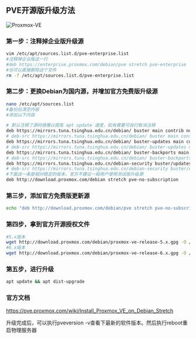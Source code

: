 ## PVE开源版升级方法

![Proxmox-VE](https://pve.proxmox.com/mediawiki/images/thumb/f/f9/Proxmox-VE-5-4-Cluster-Summary.png/600px-Proxmox-VE-5-4-Cluster-Summary.png)

### 第一步：注释掉企业版升级源

```bash
vim /etc/apt/sources.list.d/pve-enterprise.list
#注释掉企业版这一行
#deb https://enterprise.proxmox.com/debian/pve stretch pve-enterprise
#也可以直接删除这个文件
rm -f /etc/apt/sources.list.d/pve-enterprise.list
``` 

### 第二步：更换Debian为国内源，并增加官方免费版升级源

```bash
nano /etc/apt/sources.list
#备份后清空内容
#添加以下内容

# 默认注释了源码镜像以提高 apt update 速度，如有需要可自行取消注释
deb https://mirrors.tuna.tsinghua.edu.cn/debian/ buster main contrib non-free
# deb-src https://mirrors.tuna.tsinghua.edu.cn/debian/ buster main contrib non-free
deb https://mirrors.tuna.tsinghua.edu.cn/debian/ buster-updates main contrib non-free
# deb-src https://mirrors.tuna.tsinghua.edu.cn/debian/ buster-updates main contrib non-free
deb https://mirrors.tuna.tsinghua.edu.cn/debian/ buster-backports main contrib non-free
# deb-src https://mirrors.tuna.tsinghua.edu.cn/debian/ buster-backports main contrib non-free
deb https://mirrors.tuna.tsinghua.edu.cn/debian-security buster/updates main contrib non-free
# deb-src https://mirrors.tuna.tsinghua.edu.cn/debian-security buster/updates main contrib non-free
#下面这一条是相对稳定的版本，官方不建议一般用户使用测试版升级源
deb http://download.proxmox.com/debian stretch pve-no-subscription

```

### 第三步，添加官方免费版更新源

```bash
echo "deb http://download.proxmox.com/debian/pve stretch pve-no-subscription" > /etc/apt/sources.list.d/pve-install-repo.list
```

### 第四步，拿到官方开源授权文件

```bash
#5.x版本
wget http://download.proxmox.com/debian/proxmox-ve-release-5.x.gpg -O /etc/apt/trusted.gpg.d/proxmox-ve-release-5.x.gpg
#6.x版本
wget http://download.proxmox.com/debian/proxmox-ve-release-6.x.gpg -O /etc/apt/trusted.gpg.d/proxmox-ve-release-6.x.gpg
```
 
### 第五步，进行升级

```bash
apt update && apt dist-upgrade
```
 

### 官方文档

https://pve.proxmox.com/wiki/Install_Proxmox_VE_on_Debian_Stretch

升级完成后，可以执行pveversion -v查看下最新的软件版本。然后执行reboot重启物理服务器